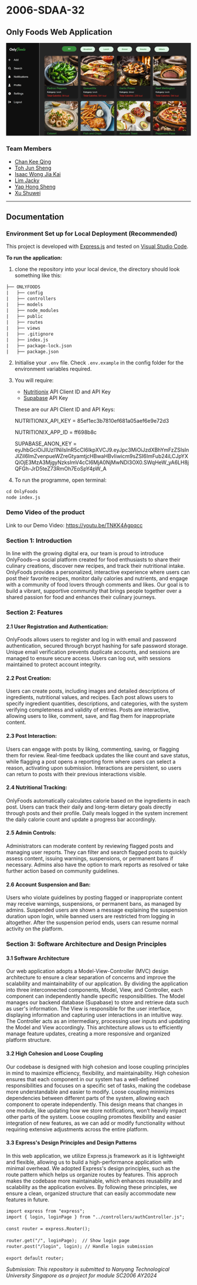 # 2006-SDAA-32

## Only Foods Web Application

![Cover](Documents\Diagrams\OnlyFoods.png)

### Team Members

- [Chan Kee Qing](https://github.com/CHAN1203)
- [Toh Jun Sheng](https://github.com/jxxsheng)
- [Isaac Wong Jia Kai](https://github.com/izackyy)
- [Lim Jacky](https://github.com/Jeakai)
- [Yap Hong Sheng](https://github.com/YapHS0514)
- [Xu Shuwei](https://github.com/xushuwei281)

---

## Documentation

### Environment Set up for Local Deployment (Recommended)
This project is developed with [Express.js](https://expressjs.com/) and tested on [Visual Studio Code](https://code.visualstudio.com/).

**To run the application:**  
1. clone the repository into your local device, the directory should look something like this:
```
├── ONLYFOODS
|   ├── config
|   ├── controllers
|   ├── models
|   ├── node_modules
|   ├── public
|   ├── routes
|   ├── views
|   ├── .gitignore
|   ├── index.js
|   ├── package-lock.json
|   ├── package.json
```

2. Initialise your `.env` file. Check `.env.example` in the config folder for the environment variables required. 

3. You will require:
    - [Nutritionix](https://www.nutritionix.com/business/api) API Client ID and API Key
    - [Supabase](https://supabase.com/database) API Key
    
    These are our API Client ID and API Keys:
    
    NUTRITIONIX_API_KEY = 85ef1ec3b7810ef681a05aef6e9e72d3
    
    NUTRITIONIX_APP_ID = ff698b8c

    SUPABASE_ANON_KEY = eyJhbGciOiJIUzI1NiIsInR5cCI6IkpXVCJ9.eyJpc3MiOiJzdXBhYmFzZSIsInJlZiI6ImZvenpueWZreGtyamtjcHBwaHBvIiwicm9sZSI6ImFub24iLCJpYXQiOjE3MzA3MjgyNzksImV4cCI6MjA0NjMwNDI3OX0.SWqHeW_yA6LH8jQFGh-JrD5teZ73RmOh7EoSpY4pW_A

4. To run the programme, open terminal:

```
cd OnlyFoods
node index.js
```

### Demo Video of the product

Link to our Demo Video:
https://youtu.be/TNKK4Agpqcc

### Section 1: Introduction

In line with the growing digital era, our team is proud to introduce OnlyFoods—a social platform created for food enthusiasts to share their culinary creations, discover new recipes, and track their nutritional intake. OnlyFoods provides a personalized, interactive experience where users can post their favorite recipes, monitor daily calories and nutrients, and engage with a community of food lovers through comments and likes. Our goal is to build a vibrant, supportive community that brings people together over a shared passion for food and enhances their culinary journeys.

### Section 2: Features

#### 2.1 User Registration and Authentication:
OnlyFoods allows users to register and log in with email and password authentication, secured through bcrypt hashing for safe password storage. Unique email verification prevents duplicate accounts, and sessions are managed to ensure secure access. Users can log out, with sessions maintained to protect account integrity.

#### 2.2 Post Creation:
Users can create posts, including images and detailed descriptions of ingredients, nutritional values, and recipes. Each post allows users to specify ingredient quantities, descriptions, and categories, with the system verifying completeness and validity of entries. Posts are interactive, allowing users to like, comment, save, and flag them for inappropriate content.

#### 2.3 Post Interaction:
Users can engage with posts by liking, commenting, saving, or flagging them for review. Real-time feedback updates the like count and save status, while flagging a post opens a reporting form where users can select a reason, activating upon submission. Interactions are persistent, so users can return to posts with their previous interactions visible.

#### 2.4 Nutritional Tracking:
OnlyFoods automatically calculates calorie based on the ingredients in each post. Users can track their daily and long-term dietary goals directly through posts and their profile. Daily meals logged in the system increment the daily calorie count and update a progress bar accordingly.

#### 2.5 Admin Controls:
Administrators can moderate content by reviewing flagged posts and managing user reports. They can filter and search flagged posts to quickly assess content, issuing warnings, suspensions, or permanent bans if necessary. Admins also have the option to mark reports as resolved or take further action based on community guidelines.

#### 2.6 Account Suspension and Ban:
Users who violate guidelines by posting flagged or inappropriate content may receive warnings, suspensions, or permanent bans, as managed by admins. Suspended users are shown a message explaining the suspension duration upon login, while banned users are restricted from logging in altogether. After the suspension period ends, users can resume normal activity on the platform.

### Section 3: Software Architecture and Design Principles

#### 3.1 Software Architecture
Our web application adopts a Model-View-Controller (MVC) design architecture to ensure a clear separation of concerns and improve the scalability and maintainability of our application. By dividing the application into three interconnected components, Model, View, and Controller, each component can independently handle specific responsibilities. The Model manages our backend database (Supabase) to store and retrieve data such as user's information. The View is responsible for the user interface, displaying information and capturing user interactions in an intuitive way. The Controller acts as an intermediary, processing user inputs and updating the Model and View accordingly. This architecture allows us to efficiently manage feature updates, creating a more responsive and organized platform structure.

#### 3.2 High Cohesion and Loose Coupling
Our codebase is designed with high cohesion and loose coupling principles in mind to maximize efficiency, flexibility, and maintainability. High cohesion ensures that each component in our system has a well-defined responsibilities and focuses on a specific set of tasks, making the codebase more understandable and easier to modify. Loose coupling minimizes dependencies between different parts of the system, allowing each component to operate independently. This design means that changes in one module, like updating how we store notifications, won’t heavily impact other parts of the system. Loose coupling promotes flexibility and easier integration of new features, as we can add or modify functionality without requiring extensive adjustments across the entire platform.

#### 3.3 Express's Design Principles and Design Patterns
In this web application, we utilize Express.js framework as it is lightweight and flexible, allowing us to build a high-performance application with minimal overhead. We adopted Express's design principles, such as the route pattern which helps us organize routes by features. This approch makes the codebase more maintainable, which enhances reusability and scalability as the application evolves. By following these principles, we ensure a clean, organized structure that can easily accommodate new features in future.
```
import express from "express";
import { login, loginPage } from "../controllers/authController.js";

const router = express.Router();

router.get("/", loginPage);  // Show login page
router.post("/login", login); // Handle login submission

export default router;
```

_Submission: This repository is submitted to Nanyang Technological University Singapore as a project for module SC2006 AY2024_